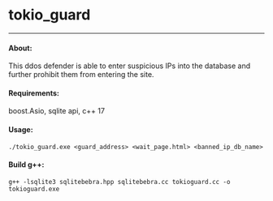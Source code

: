 # tokio_guard

<hr>

#### About:
This ddos defender is able to enter suspicious IPs into the database and further prohibit them from entering the site.

#### Requirements:
boost.Asio, sqlite api, c++ 17

#### Usage:
```
./tokio_guard.exe <guard_address> <wait_page.html> <banned_ip_db_name>
```
#### Build g++:
```
g++ -lsqlite3 sqlitebebra.hpp sqlitebebra.cc tokioguard.cc -o tokioguard.exe
```
